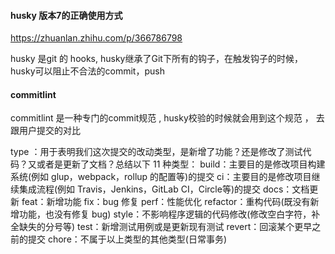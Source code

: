 #### husky 版本7的正确使用方式
https://zhuanlan.zhihu.com/p/366786798

husky 是git 的 hooks, 
husky继承了Git下所有的钩子，在触发钩子的时候，husky可以阻止不合法的commit，push

#### commitlint
commitlint 是一种专门的commit规范 , 
husky校验的时候就会用到这个规范 ， 去跟用户提交的对比

type ：用于表明我们这次提交的改动类型，是新增了功能？还是修改了测试代码？又或者是更新了文档？总结以下 11 种类型：
build：主要目的是修改项目构建系统(例如 glup，webpack，rollup 的配置等)的提交
ci：主要目的是修改项目继续集成流程(例如 Travis，Jenkins，GitLab CI，Circle等)的提交
docs：文档更新
feat：新增功能
fix：bug 修复
perf：性能优化
refactor：重构代码(既没有新增功能，也没有修复 bug)
style：不影响程序逻辑的代码修改(修改空白字符，补全缺失的分号等)
test：新增测试用例或是更新现有测试
revert：回滚某个更早之前的提交
chore：不属于以上类型的其他类型(日常事务)
